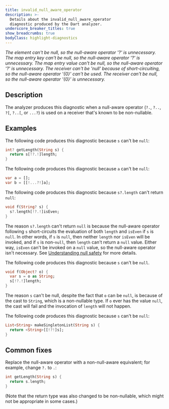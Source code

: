 ```yaml
---
title: invalid_null_aware_operator
description: >-
  Details about the invalid_null_aware_operator
  diagnostic produced by the Dart analyzer.
underscore_breaker_titles: true
show_breadcrumbs: true
bodyClass: highlight-diagnostics
---
```


_The element can't be null, so the null-aware operator '?' is unnecessary._
_The map entry key can't be null, so the null-aware operator '?' is unnecessary._
_The map entry value can't be null, so the null-aware operator '?' is unnecessary._
_The receiver can't be 'null' because of short-circuiting, so the null-aware operator '{0}' can't be used._
_The receiver can't be null, so the null-aware operator '{0}' is unnecessary._

## Description

The analyzer produces this diagnostic when a null-aware operator (`?.`,
`?..`, `?[`, `?..[`, or `...?`) is used on a receiver that's known to be
non-nullable.

## Examples

The following code produces this diagnostic because `s` can't be `null`:

```dart
int? getLength(String s) {
  return s[!?.!]length;
}
```

The following code produces this diagnostic because `a` can't be `null`:

```dart
var a = [];
var b = [[!...?!]a];
```

The following code produces this diagnostic because `s?.length` can't
return `null`:

```dart
void f(String? s) {
  s?.length[!?.!]isEven;
}
```

The reason `s?.length` can't return `null` is because the null-aware
operator following `s` short-circuits the evaluation of both `length` and
`isEven` if `s` is `null`. In other words, if `s` is `null`, then neither
`length` nor `isEven` will be invoked, and if `s` is non-`null`, then
`length` can't return a `null` value. Either way, `isEven` can't be invoked
on a `null` value, so the null-aware operator isn't necessary. See
[Understanding null safety](/null-safety/understanding-null-safety#smarter-null-aware-methods)
for more details.

The following code produces this diagnostic because `s` can't be `null`.

```dart
void f(Object? o) {
  var s = o as String;
  s[!?.!]length;
}
```

The reason `s` can't be null, despite the fact that `o` can be `null`, is
because of the cast to `String`, which is a non-nullable type. If `o` ever
has the value `null`, the cast will fail and the invocation of `length`
will not happen.

The following code produces this diagnostic because `s` can't be `null`:

```dart
List<String> makeSingletonList(String s) {
  return <String>[[!?!]s];
}
```

## Common fixes

Replace the null-aware operator with a non-null-aware equivalent; for
example, change `?.` to  `.`:

```dart
int getLength(String s) {
  return s.length;
}
```

(Note that the return type was also changed to be non-nullable, which might
not be appropriate in some cases.)
